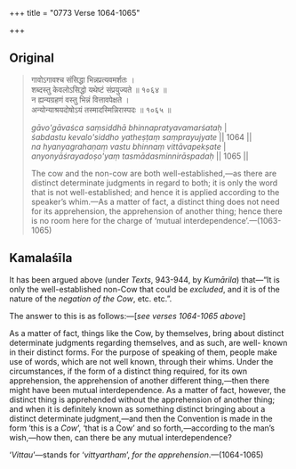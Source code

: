 +++
title = "0773 Verse 1064-1065"

+++
## Original 
>
> गावोऽगावश्च संसिद्धा भिन्नप्रत्यवमर्शतः ।  
> शब्दस्तु केवलोऽसिद्धो यथेष्टं संप्रयुज्यते ॥ १०६४ ॥  
> न ह्यन्यग्रहणं वस्तु भिन्नं वित्तावपेक्षते ।  
> अन्योन्याश्रयदोषोऽयं तस्मादस्मिन्निरास्पदः ॥ १०६५ ॥ 
>
> *gāvo'gāvaśca saṃsiddhā bhinnapratyavamarśataḥ* \|  
> *śabdastu kevalo'siddho yatheṣṭaṃ saṃprayujyate* \|\| 1064 \|\|  
> *na hyanyagrahaṇaṃ vastu bhinnaṃ vittāvapekṣate* \|  
> *anyonyāśrayadoṣo'yaṃ tasmādasminnirāspadaḥ* \|\| 1065 \|\| 
>
> The cow and the non-cow are both well-established,—as there are distinct determinate judgments in regard to both; it is only the word that is not well-established; and hence it is applied according to the speaker’s whim.—As a matter of fact, a distinct thing does not need for its apprehension, the apprehension of another thing; hence there is no room here for the charge of ‘mutual interdependence’.—(1063-1065)



## Kamalaśīla

It has been argued above (under *Texts*, 943-944, by *Kumārila*) that—“It is only the well-established non-Cow that could be *excluded*, and it is of the nature of the *negation of the Cow*, etc. etc.”.

The answer to this is as follows:—[*see verses 1064-1065 above*]

As a matter of fact, things like the Cow, by themselves, bring about distinct determinate judgments regarding themselves, and as such, are well- known in their distinct forms. For the purpose of speaking of them, people make use of words, which are not well known, through their whims. Under the circumstances, if the form of a distinct thing required, for its own apprehension, the apprehension of another different thing,—then there might have been mutual interdependence. As a matter of fact, however, the distinct thing is apprehended without the apprehension of another thing; and when it is definitely known as something distinct bringing about a distinct determinate judgment,—and then the Convention is made in the form ‘this is a *Cow*’, ‘that is a Cow’ and so forth,—according to the man’s wish,—how then, can there be any mutual interdependence?

‘*Vittau*’—stands for ‘*vittyartham*’, *for the apprehension*.—(1064-1065)


